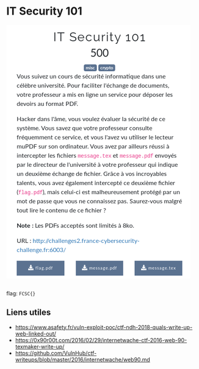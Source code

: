 # IT Security 101

![enonce](images/enonce.png)

```bash

```

flag: `FCSC{}`

## Liens utiles

- https://www.asafety.fr/vuln-exploit-poc/ctf-ndh-2018-quals-write-up-web-linked-out/
- https://0x90r00t.com/2016/02/29/internetwache-ctf-2016-web-90-texmaker-write-up/
- https://github.com/VulnHub/ctf-writeups/blob/master/2016/internetwache/web90.md